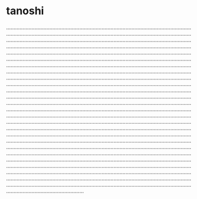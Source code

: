 # tanoshi
............................................................................................................................................................................................................................................................................................................................................................................................................................................................................................................................................................................................................................................................................................................................................................................................................................................................................................................................................................................................................................................................................................................................................................................................................................................................................................................................................................................................................................................................................................................................................................................................................................................................................................................................................................................................................................................................................................................................................................................................................................................................................................................................................................................................................................................................................................................................................................................................................................................................................................................................................................................................................................................................................................................................................................................................................................................................................................................................................................................................................................................................................................................................................................................................................................................................................................................................................................................................................